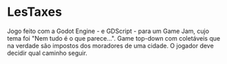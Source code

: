 # LesTaxes

Jogo feito com a Godot Engine - e GDScript - para um Game Jam, cujo tema foi "Nem tudo é o que parece...". Game top-down com coletáveis que na verdade são impostos dos moradores de uma cidade. O jogador deve decidir qual caminho seguir.
